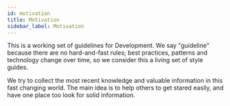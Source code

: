 ```yaml
---
id: motivation
title: Motivation
sidebar_label: Motivation
---
```


This is a working set of guidelines for Development. We say "guideline" because there are no hard-and-fast rules; best practices, patterns and technology change over time, so we consider this a living set of style guides.

We try to collect the most recent knowledge and valuable information in this fast changing world. The main idea is to help others to get stared easily, and have one place too look for solid information.
